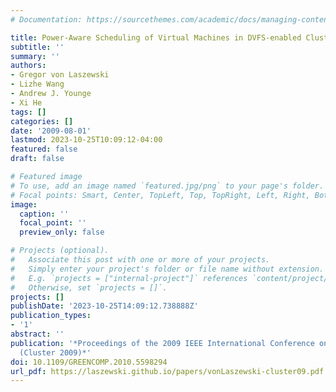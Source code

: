 ```yaml
---
# Documentation: https://sourcethemes.com/academic/docs/managing-content/

title: Power-Aware Scheduling of Virtual Machines in DVFS-enabled Clusters
subtitle: ''
summary: ''
authors:
- Gregor von Laszewski
- Lizhe Wang
- Andrew J. Younge
- Xi He
tags: []
categories: []
date: '2009-08-01'
lastmod: 2023-10-25T10:09:12-04:00
featured: false
draft: false

# Featured image
# To use, add an image named `featured.jpg/png` to your page's folder.
# Focal points: Smart, Center, TopLeft, Top, TopRight, Left, Right, BottomLeft, Bottom, BottomRight.
image:
  caption: ''
  focal_point: ''
  preview_only: false

# Projects (optional).
#   Associate this post with one or more of your projects.
#   Simply enter your project's folder or file name without extension.
#   E.g. `projects = ["internal-project"]` references `content/project/deep-learning/index.md`.
#   Otherwise, set `projects = []`.
projects: []
publishDate: '2023-10-25T14:09:12.738888Z'
publication_types:
- '1'
abstract: ''
publication: '*Proceedings of the 2009 IEEE International Conference on Cluster Computing
  (Cluster 2009)*'
doi: 10.1109/GREENCOMP.2010.5598294
url_pdf: https://laszewski.github.io/papers/vonLaszewski-cluster09.pdf
---
```

